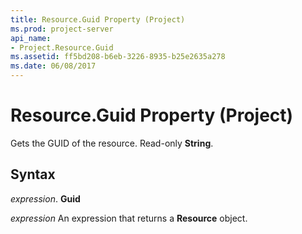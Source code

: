 ```yaml
---
title: Resource.Guid Property (Project)
ms.prod: project-server
api_name:
- Project.Resource.Guid
ms.assetid: ff5bd208-b6eb-3226-8935-b25e2635a278
ms.date: 06/08/2017
---
```



# Resource.Guid Property (Project)

Gets the GUID of the resource. Read-only  **String**.


## Syntax

 _expression_. **Guid**

 _expression_ An expression that returns a **Resource** object.


